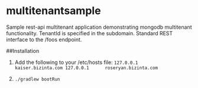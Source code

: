 # multitenantsample

Sample rest-api multitenant application demonstrating mongodb multitenant functionality.  TenantId is specified in the subdomain.  Standard REST interface to the /foos endpoint.  

##Installation

1. Add the following to your /etc/hosts file:
`127.0.0.1      kaiser.bizinta.com
127.0.0.1      roseryan.bizinta.com`

2. `./gradlew bootRun`


